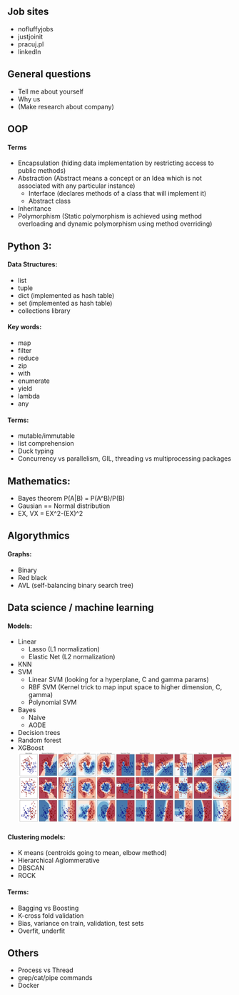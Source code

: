 ## Job sites
* nofluffyjobs
* justjoinit
* pracuj.pl
* linkedIn

## General questions
* Tell me about yourself
* Why us
* (Make research about company)

## OOP
#### Terms
* Encapsulation (hiding data implementation by restricting access to public methods)
* Abstraction (Abstract means a concept or an Idea which is not associated with any particular instance)
  * Interface (declares methods of a class that will implement it)
  * Abstract class
* Inheritance
* Polymorphism (Static polymorphism is achieved using method overloading and dynamic polymorphism using method overriding)


## Python 3:
#### Data Structures:
* list
* tuple
* dict (implemented as hash table)
* set  (implemented as hash table)
* collections library

#### Key words:
* map
* filter
* reduce
* zip
* with
* enumerate
* yield
* lambda
* any

#### Terms:
* mutable/immutable
* list comprehension 
* Duck  typing
* Concurrency vs parallelism, GIL, threading vs multiprocessing packages

## Mathematics:
* Bayes theorem P(A|B) = P(A^B)/P(B)
* Gausian == Normal distribution
* EX, VX = EX^2-(EX)^2

## Algorythmics
#### Graphs:
* Binary
* Red black
* AVL (self-balancing binary search tree)

## Data science / machine learning
#### Models:
* Linear
  - Lasso (L1 normalization)
  - Elastic Net (L2 normalization)
* KNN
* SVM 
  - Linear SVM (looking for a hyperplane, C and gamma params)
  - RBF SVM (Kernel trick to map input space to higher dimension, C, gamma)
  - Polynomial SVM
* Bayes
  - Naive  
  - AODE  
* Decision trees
* Random forest
* XGBoost
![Screenshot](images/classifier_comparison.png?raw=true "Title")
#### Clustering models: 
* K means (centroids going to mean, elbow method)
* Hierarchical Aglommerative
* DBSCAN
* ROCK
#### Terms:
* Bagging vs Boosting
* K-cross fold validation
* Bias, variance on train, validation, test sets
* Overfit, underfit


## Others
* Process vs Thread
* grep/cat/pipe commands
* Docker
